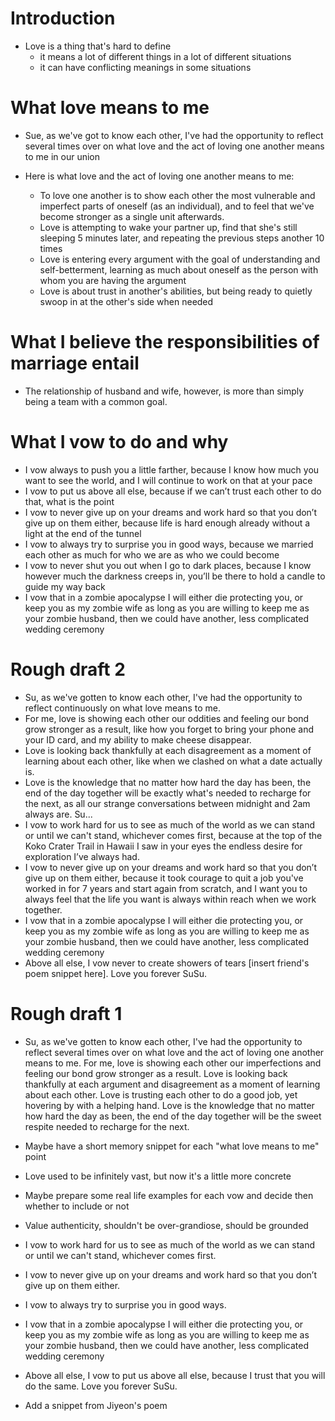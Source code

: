 # Introduction

* Love is a thing that's hard to define
    - it means a lot of different things in a lot of different situations
    - it can have conflicting meanings in some situations

# What love means to me

* Sue, as we've got to know each other, I've had the opportunity to reflect several times over on what love and the act of loving one another means to me in our union

* Here is what love and the act of loving one another means to me:
    - To love one another is to show each other the most vulnerable and imperfect parts of oneself (as an individual), and to feel that we've become stronger as a single unit afterwards.
    - Love is attempting to wake your partner up, find that she's still sleeping 5 minutes later, and repeating the previous steps another 10 times 
    - Love is entering every argument with the goal of understanding and self-betterment, learning as much about oneself as the person with whom you are having the argument
    - Love is about trust in another's abilities, but being ready to quietly swoop in at the other's side when needed

# What I believe the responsibilities of marriage entail

* The relationship of husband and wife, however, is more than simply being a team with a common goal.

# What I vow to do and why

* I vow always to push you a little farther, because I know how much you want to see the world, and I will continue to work on that at your pace
* I vow to put us above all else, because if we can’t trust each other to do that, what is the point
* I vow to never give up on your dreams and work hard so that you don’t give up on them either, because life is hard enough already without a light at the end of the tunnel
* I vow to always try to surprise you in good ways, because we married each other as much for who we are as who we could become
* I vow to never shut you out when I go to dark places, because I know however much the darkness creeps in, you’ll be there to hold a candle to guide my way back
* I vow that in a zombie apocalypse I will either die protecting you, or keep you as my zombie wife as long as you are willing to keep me as your zombie husband, then we could have another, less complicated wedding ceremony

# Rough draft 2

* Su, as we've gotten to know each other, I've had the opportunity to reflect continuously on what love means to me. 
* For me, love is showing each other our oddities and feeling our bond grow stronger as a result, like how you forget to bring your phone and your ID card, and my ability to make cheese disappear. 
* Love is looking back thankfully at each disagreement as a moment of learning about each other, like when we clashed on what a date actually is. 
* Love is the knowledge that no matter how hard the day has been, the end of the day together will be exactly what's needed to recharge for the next, as all our strange conversations between midnight and 2am always are. Su...
* I vow to work hard for us to see as much of the world as we can stand or until we can't stand, whichever comes first, because at the top of the Koko Crater Trail in Hawaii I saw in your eyes the endless desire for exploration I’ve always had.
* I vow to never give up on your dreams and work hard so that you don’t give up on them either, because it took courage to quit a job you've worked in for 7 years and start again from scratch, and I want you to always feel that the life you want is always within reach when we work together.
* I vow that in a zombie apocalypse I will either die protecting you, or keep you as my zombie wife as long as you are willing to keep me as your zombie husband, then we could have another, less complicated wedding ceremony
* Above all else, I vow never to create showers of tears [insert friend's poem snippet here]. Love you forever SuSu.


# Rough draft 1

* Su, as we've gotten to know each other, I've had the opportunity to reflect several times over on what love and the act of loving one another means to me. For me, love is showing each other our imperfections and feeling our bond grow stronger as a result. Love is looking back thankfully at each argument and disagreement as a moment of learning about each other. Love is trusting each other to do a good job, yet hovering by with a helping hand. Love is the knowledge that no matter how hard the day as been, the end of the day together will be the sweet respite needed to recharge for the next.

* Maybe have a short memory snippet for each "what love means to me" point

* Love used to be infinitely vast, but now it's a little more concrete

* Maybe prepare some real life examples for each vow and decide then whether to include or not

* Value authenticity, shouldn't be over-grandiose, should be grounded

* I vow to work hard for us to see as much of the world as we can stand or until we can't stand, whichever comes first.

* I vow to never give up on your dreams and work hard so that you don’t give up on them either.

* I vow to always try to surprise you in good ways.

* I vow that in a zombie apocalypse I will either die protecting you, or keep you as my zombie wife as long as you are willing to keep me as your zombie husband, then we could have another, less complicated wedding ceremony

* Above all else, I vow to put us above all else, because I trust that you will do the same. Love you forever SuSu.

* Add a snippet from Jiyeon's poem


